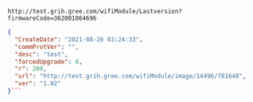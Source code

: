 `http://test.grih.gree.com/wifiModule/Lastversion?firmwareCode=362001064696`

```json
{
  "CreateDate": "2021-08-26 03:24:33",
  "commProtVer": "",
  "desc": "test",
  "forcedUpgrade": 0,
  "r": 200,
  "url": "http://test.grih.gree.com/wifiModule/image/14496/781648",
  "ver": "1.02"
}```